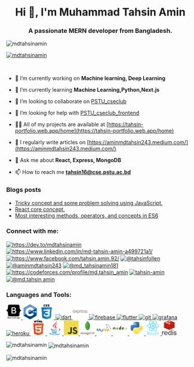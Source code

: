 <h1 align="center">Hi 👋, I'm Muhammad Tahsin Amin</h1>
<h3 align="center">A passionate MERN developer from Bangladesh.</h3>

<p align="left"> <img src="https://komarev.com/ghpvc/?username=mdtahsinamin&label=Profile%20views&color=0e75b6&style=flat" alt="mdtahsinamin" /> </p>

<p align="left"> <a href="https://github.com/ryo-ma/github-profile-trophy"><img src="https://github-profile-trophy.vercel.app/?username=mdtahsinamin" alt="mdtahsinamin" /></a> </p>

<p align="left"> <a href="https://twitter.com/" target="blank"><img src="https://img.shields.io/twitter/follow/?logo=twitter&style=for-the-badge" alt="" /></a> </p>

- 🔭 I’m currently working on **Machine learning, Deep Learning**

- 🌱 I’m currently learning **Machine Learning,Python,Next.js**

- 👯 I’m looking to collaborate on [PSTU_cseclub](https://github.com/PSTUCSECLUB/cseclub_backend)

- 🤝 I’m looking for help with [PSTU_cseclub_frontend](https://github.com/PSTUCSECLUB/cseclub_frontend)

- 👨‍💻 All of my projects are available at [https://tahsin-portfolio.web.app/home](https://tahsin-portfolio.web.app/home)

- 📝 I regularly write articles on [https://aminmdtahsin243.medium.com/](https://aminmdtahsin243.medium.com/)

- 💬 Ask me about **React, Express, MongoDB**

- 📫 How to reach me **tahsin16@cse.pstu.ac.bd**

### Blogs posts
<!-- BLOG-POST-LIST:START -->
- [Tricky concept and some problem solving using JavaScript.](https://aminmdtahsin243.medium.com/tricky-concept-and-some-problem-solving-using-javascript-5add32a98cc3?source=rss-7b1494e47201------2)
- [React core concept.](https://aminmdtahsin243.medium.com/react-core-concept-2c150534427c?source=rss-7b1494e47201------2)
- [Most interesting methods, operators, and concepts in ES6](https://aminmdtahsin243.medium.com/most-interesting-methods-operators-and-concepts-in-es6-9bdcdc374a52?source=rss-7b1494e47201------2)
<!-- BLOG-POST-LIST:END -->

<h3 align="left">Connect with me:</h3>
<p align="left">
<a href="https://dev.to/https://dev.to/mdtahsinamin" target="blank"><img align="center" src="https://raw.githubusercontent.com/rahuldkjain/github-profile-readme-generator/master/src/images/icons/Social/devto.svg" alt="https://dev.to/mdtahsinamin" height="30" width="40" /></a>
<a href="https://linkedin.com/in/https://www.linkedin.com/in/md-tahsin-amin-a499721a1/" target="blank"><img align="center" src="https://raw.githubusercontent.com/rahuldkjain/github-profile-readme-generator/master/src/images/icons/Social/linked-in-alt.svg" alt="https://www.linkedin.com/in/md-tahsin-amin-a499721a1/" height="30" width="40" /></a>
<a href="https://fb.com/https://www.facebook.com/tahsin.amin.92/" target="blank"><img align="center" src="https://raw.githubusercontent.com/rahuldkjain/github-profile-readme-generator/master/src/images/icons/Social/facebook.svg" alt="https://www.facebook.com/tahsin.amin.92/" height="30" width="40" /></a>
<a href="https://hashnode.com/@tahsinfollen" target="blank"><img align="center" src="https://raw.githubusercontent.com/rahuldkjain/github-profile-readme-generator/master/src/images/icons/Social/hashnode.svg" alt="@tahsinfollen" height="30" width="40" /></a>
<a href="https://medium.com/@aminmdtahsin243" target="blank"><img align="center" src="https://raw.githubusercontent.com/rahuldkjain/github-profile-readme-generator/master/src/images/icons/Social/medium.svg" alt="@aminmdtahsin243" height="30" width="40" /></a>
<a href="https://www.hackerrank.com/@md_tahsinamin181" target="blank"><img align="center" src="https://raw.githubusercontent.com/rahuldkjain/github-profile-readme-generator/master/src/images/icons/Social/hackerrank.svg" alt="@md_tahsinamin181" height="30" width="40" /></a>
<a href="https://codeforces.com/profile/https://codeforces.com/profile/md.tahsin_amin" target="blank"><img align="center" src="https://raw.githubusercontent.com/rahuldkjain/github-profile-readme-generator/master/src/images/icons/Social/codeforces.svg" alt="https://codeforces.com/profile/md.tahsin_amin" height="30" width="40" /></a>
<a href="https://www.leetcode.com/tahsin-amin" target="blank"><img align="center" src="https://raw.githubusercontent.com/rahuldkjain/github-profile-readme-generator/master/src/images/icons/Social/leet-code.svg" alt="tahsin-amin" height="30" width="40" /></a>
<a href="https://www.hackerearth.com/@md.tahsin amin" target="blank"><img align="center" src="https://raw.githubusercontent.com/rahuldkjain/github-profile-readme-generator/master/src/images/icons/Social/hackerearth.svg" alt="@md.tahsin amin" height="30" width="40" /></a>
</p>

<h3 align="left">Languages and Tools:</h3>
<p align="left"> <a href="https://getbootstrap.com" target="_blank" rel="noreferrer"> <img src="https://raw.githubusercontent.com/devicons/devicon/master/icons/bootstrap/bootstrap-plain-wordmark.svg" alt="bootstrap" width="40" height="40"/> </a> <a href="https://www.w3schools.com/cpp/" target="_blank" rel="noreferrer"> <img src="https://raw.githubusercontent.com/devicons/devicon/master/icons/cplusplus/cplusplus-original.svg" alt="cplusplus" width="40" height="40"/> </a> <a href="https://www.w3schools.com/css/" target="_blank" rel="noreferrer"> <img src="https://raw.githubusercontent.com/devicons/devicon/master/icons/css3/css3-original-wordmark.svg" alt="css3" width="40" height="40"/> </a> <a href="https://dart.dev" target="_blank" rel="noreferrer"> <img src="https://www.vectorlogo.zone/logos/dartlang/dartlang-icon.svg" alt="dart" width="40" height="40"/> </a> <a href="https://expressjs.com" target="_blank" rel="noreferrer"> <img src="https://raw.githubusercontent.com/devicons/devicon/master/icons/express/express-original-wordmark.svg" alt="express" width="40" height="40"/> </a> <a href="https://firebase.google.com/" target="_blank" rel="noreferrer"> <img src="https://www.vectorlogo.zone/logos/firebase/firebase-icon.svg" alt="firebase" width="40" height="40"/> </a> <a href="https://flutter.dev" target="_blank" rel="noreferrer"> <img src="https://www.vectorlogo.zone/logos/flutterio/flutterio-icon.svg" alt="flutter" width="40" height="40"/> </a> <a href="https://git-scm.com/" target="_blank" rel="noreferrer"> <img src="https://www.vectorlogo.zone/logos/git-scm/git-scm-icon.svg" alt="git" width="40" height="40"/> </a> <a href="https://grafana.com" target="_blank" rel="noreferrer"> <img src="https://www.vectorlogo.zone/logos/grafana/grafana-icon.svg" alt="grafana" width="40" height="40"/> </a> <a href="https://heroku.com" target="_blank" rel="noreferrer"> <img src="https://www.vectorlogo.zone/logos/heroku/heroku-icon.svg" alt="heroku" width="40" height="40"/> </a> <a href="https://www.w3.org/html/" target="_blank" rel="noreferrer"> <img src="https://raw.githubusercontent.com/devicons/devicon/master/icons/html5/html5-original-wordmark.svg" alt="html5" width="40" height="40"/> </a> <a href="https://www.java.com" target="_blank" rel="noreferrer"> <img src="https://raw.githubusercontent.com/devicons/devicon/master/icons/java/java-original.svg" alt="java" width="40" height="40"/> </a> <a href="https://developer.mozilla.org/en-US/docs/Web/JavaScript" target="_blank" rel="noreferrer"> <img src="https://raw.githubusercontent.com/devicons/devicon/master/icons/javascript/javascript-original.svg" alt="javascript" width="40" height="40"/> </a> <a href="https://www.mongodb.com/" target="_blank" rel="noreferrer"> <img src="https://raw.githubusercontent.com/devicons/devicon/master/icons/mongodb/mongodb-original-wordmark.svg" alt="mongodb" width="40" height="40"/> </a> <a href="https://www.mysql.com/" target="_blank" rel="noreferrer"> <img src="https://raw.githubusercontent.com/devicons/devicon/master/icons/mysql/mysql-original-wordmark.svg" alt="mysql" width="40" height="40"/> </a> <a href="https://nodejs.org" target="_blank" rel="noreferrer"> <img src="https://raw.githubusercontent.com/devicons/devicon/master/icons/nodejs/nodejs-original-wordmark.svg" alt="nodejs" width="40" height="40"/> </a> <a href="https://www.python.org" target="_blank" rel="noreferrer"> <img src="https://raw.githubusercontent.com/devicons/devicon/master/icons/python/python-original.svg" alt="python" width="40" height="40"/> </a> <a href="https://reactjs.org/" target="_blank" rel="noreferrer"> <img src="https://raw.githubusercontent.com/devicons/devicon/master/icons/react/react-original-wordmark.svg" alt="react" width="40" height="40"/> </a> <a href="https://redis.io" target="_blank" rel="noreferrer"> <img src="https://raw.githubusercontent.com/devicons/devicon/master/icons/redis/redis-original-wordmark.svg" alt="redis" width="40" height="40"/> </a> </p>

<p><img align="left" src="https://github-readme-stats.vercel.app/api/top-langs?username=mdtahsinamin&show_icons=true&locale=en&layout=compact" alt="mdtahsinamin" /></p>

<p>&nbsp;<img align="center" src="https://github-readme-stats.vercel.app/api?username=mdtahsinamin&show_icons=true&locale=en" alt="mdtahsinamin" /></p>

<p><img align="center" src="https://github-readme-streak-stats.herokuapp.com/?user=mdtahsinamin&" alt="mdtahsinamin" /></p>

